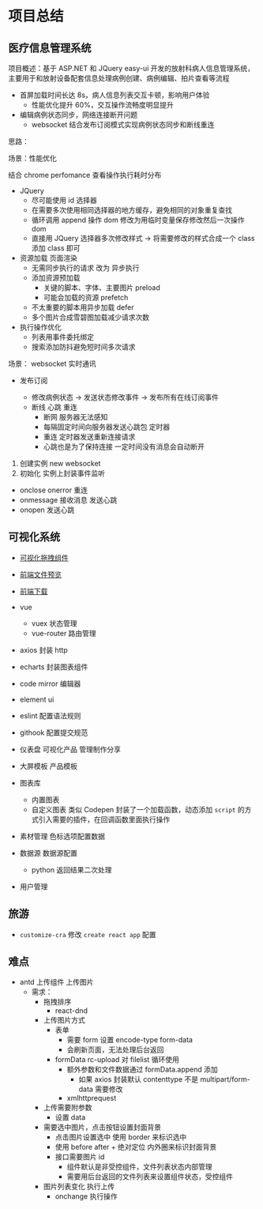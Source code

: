 # 项目总结

## 医疗信息管理系统

项目概述：基于 ASP.NET 和 JQuery easy-ui 开发的放射科病人信息管理系统，主要用于和放射设备配套信息处理病例创建、病例编辑、拍片查看等流程

- 首屏加载时间长达 8s，病人信息列表交互卡顿，影响用户体验
  - 性能优化提升 60%，交互操作流畅度明显提升
- 编辑病例状态同步，网络连接断开问题
  - websocket 结合发布订阅模式实现病例状态同步和断线重连

思路：

场景：性能优化

结合 chrome perfomance 查看操作执行耗时分布

- JQuery
  - 尽可能使用 id 选择器
  - 在需要多次使用相同选择器的地方缓存，避免相同的对象重复查找
  - 循环调用 append 操作 dom 修改为用临时变量保存修改然后一次操作 dom
  - 直接用 JQuery 选择器多次修改样式 -> 将需要修改的样式合成一个 class 添加 class 即可
- 资源加载 页面渲染
  - 无需同步执行的请求 改为 异步执行
  - 添加资源预加载
    - 关键的脚本、字体、主要图片 preload
    - 可能会加载的资源 prefetch
  - 不太重要的脚本用异步加载 defer
  - 多个图片合成雪碧图加载减少请求次数
- 执行操作优化
  - 列表用事件委托绑定
  - 搜索添加防抖避免短时间多次请求

场景： websocket 实时通讯

- 发布订阅

  - 修改病例状态 -> 发送状态修改事件 -> 发布所有在线订阅事件
  - 断线 心跳 重连
    - 断网 服务器无法感知
    - 每隔固定时间向服务器发送心跳包 定时器
    - 重连 定时器发送重新连接请求
    - 心跳也是为了保持连接 一定时间没有消息会自动断开

1. 创建实例 new websocket
2. 初始化 实例上封装事件监听

- onclose onerror 重连
- onmessage 接收消息 发送心跳
- onopen 发送心跳

## 可视化系统

- [可视化拖拽组件](/engineering/vdrag.html)
- [前端文件预览](/engineering/preview.html)
- [前端下载](/engineering/download.html)

- vue
  - vuex 状态管理
  - vue-router 路由管理
- axios 封装 http
- echarts 封装图表组件
- code mirror 编辑器
- element ui
- eslint 配置语法规则
- githook 配置提交规范

- 仪表盘 可视化产品 管理制作分享
- 大屏模板 产品模板
- 图表库
  - 内置图表
  - 自定义图表 类似 Codepen
    封装了一个加载函数，动态添加 `script` 的方式引入需要的插件，在回调函数里面执行操作
- 素材管理 色标选项配置数据
- 数据源 数据源配置
  - python 返回结果二次处理
- 用户管理

## 旅游

- `customize-cra` 修改 `create react app` 配置

## 难点

- antd 上传组件 上传图片
  - 需求：
    - 拖拽排序
      - react-dnd
    - 上传图片方式
      - 表单
        - 需要 form 设置 encode-type form-data
        - 会刷新页面，无法处理后台返回
      - formData rc-upload 对 filelist 循环使用
        - 额外参数和文件数据通过 formData.append 添加
          - 如果 axios 封装默认 contenttype 不是 multipart/form-data 需要修改
        - xmlhttprequest
    - 上传需要附参数
      - 设置 data
    - 需要选中图片，点击按钮设置封面背景
      - 点击图片设置选中 使用 border 来标识选中
      - 使用 before after + 绝对定位 内外圈来标识封面背景
      - 接口需要图片 id
        - 组件默认是非受控组件，文件列表状态内部管理
        - 需要用后台返回的文件列表来设置组件状态，受控组件
    - 图片列表变化 执行上传
      - onchange 执行操作
